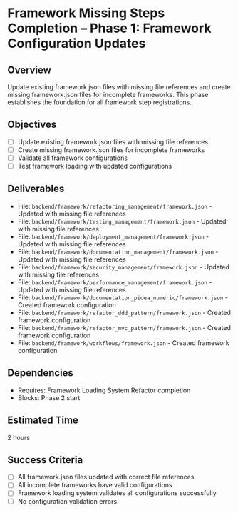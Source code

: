 # Framework Missing Steps Completion – Phase 1: Framework Configuration Updates

## Overview
Update existing framework.json files with missing file references and create missing framework.json files for incomplete frameworks. This phase establishes the foundation for all framework step registrations.

## Objectives
- [ ] Update existing framework.json files with missing file references
- [ ] Create missing framework.json files for incomplete frameworks
- [ ] Validate all framework configurations
- [ ] Test framework loading with updated configurations

## Deliverables
- File: `backend/framework/refactoring_management/framework.json` - Updated with missing file references
- File: `backend/framework/testing_management/framework.json` - Updated with missing file references
- File: `backend/framework/deployment_management/framework.json` - Updated with missing file references
- File: `backend/framework/documentation_management/framework.json` - Updated with missing file references
- File: `backend/framework/security_management/framework.json` - Updated with missing file references
- File: `backend/framework/performance_management/framework.json` - Updated with missing file references
- File: `backend/framework/documentation_pidea_numeric/framework.json` - Created framework configuration
- File: `backend/framework/refactor_ddd_pattern/framework.json` - Created framework configuration
- File: `backend/framework/refactor_mvc_pattern/framework.json` - Created framework configuration
- File: `backend/framework/workflows/framework.json` - Created framework configuration

## Dependencies
- Requires: Framework Loading System Refactor completion
- Blocks: Phase 2 start

## Estimated Time
2 hours

## Success Criteria
- [ ] All framework.json files updated with correct file references
- [ ] All incomplete frameworks have valid configurations
- [ ] Framework loading system validates all configurations successfully
- [ ] No configuration validation errors
